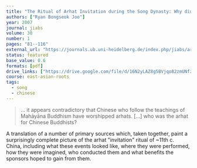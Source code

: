 ```yaml
---
title: "The Ritual of Arhat Invitation during the Song Dynasty: Why did Mahāyānists Venerate the Arhat?"
authors: ["Ryan Bongseok Joo"]
year: 2007
journal: jiabs
volume: 30
number: 1
pages: "81--116"
external_url: "https://journals.ub.uni-heidelberg.de/index.php/jiabs/article/view/8987/2880/8781"
status: featured
base_value: 0.6
formats: [pdf]
drive_links: ["https://drive.google.com/file/d/16N2yLAZ8g5BVjqo82zmUNfz4lSMjTFi2/view?usp=drivesdk"]
course: east-asian-roots
tags:
  - song
  - chinese
---
```


> … it appears contradictory that Chinese who follow the teachings of Mahāyāna Buddhism have worshipped arhats. [...] who was the arhat for Chinese Buddhists?

A translation of a number of primary sources which, taken together, paint a surprisingly complete picture of the arhat "invitation" ritual of ~11th c. China, including what these events looked like, where they were performed, how they were imagined, who conducted them and what benefits the sponsors hoped to gain from them.
